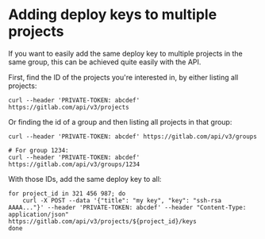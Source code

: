 # Adding deploy keys to multiple projects

If you want to easily add the same deploy key to multiple projects in the same group, this can be achieved quite easily with the API.

First, find the ID of the projects you're interested in, by either listing all projects:

```
curl --header 'PRIVATE-TOKEN: abcdef' https://gitlab.com/api/v3/projects
```

Or finding the id of a group and then listing all projects in that group:

```
curl --header 'PRIVATE-TOKEN: abcdef' https://gitlab.com/api/v3/groups

# For group 1234:
curl --header 'PRIVATE-TOKEN: abcdef' https://gitlab.com/api/v3/groups/1234
```

With those IDs, add the same deploy key to all:
```
for project_id in 321 456 987; do
    curl -X POST --data '{"title": "my key", "key": "ssh-rsa AAAA..."}' --header 'PRIVATE-TOKEN: abcdef' --header "Content-Type: application/json" https://gitlab.com/api/v3/projects/${project_id}/keys
done
```
